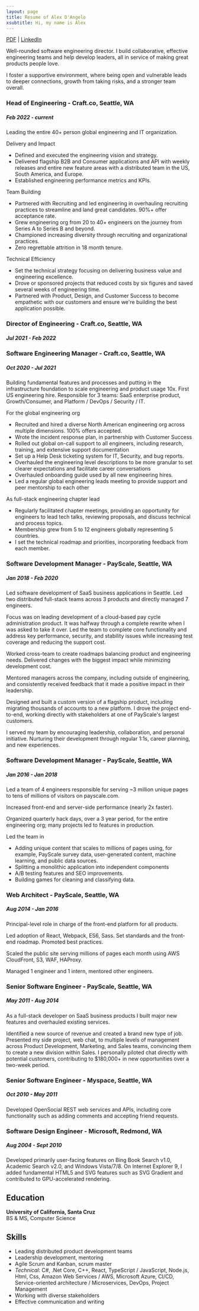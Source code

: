 ```yaml
---
layout: page
title: Resume of Alex D'Angelo
xsubtitle: Hi, my name is Alex
---
```

[PDF](https://www.alexdangelo.com/alex-dangelo-resume-2022-11-13.pdf) | [LinkedIn](https://www.linkedin.com/in/alexdangelo/)

Well-rounded software engineering director. I build collaborative, effective engineering teams and help develop leaders, all in service of making great products people love.

I foster a supportive environment, where being open and vulnerable leads to deeper connections, growth from taking risks, and a stronger team overall.

### Head of Engineering - Craft.co, Seattle, WA ###
##### *Feb 2022 - current* #####

Leading the entire 40+ person global engineering and IT organization. 

Delivery and Impact
* Defined and executed the engineering vision and strategy.
* Delivered flagship B2B and Consumer applications and API with weekly releases and entire new feature areas with a distributed team in the US, South America, and Europe.
* Established engineering performance metrics and KPIs.

Team Building
* Partnered with Recruiting and led engineering in overhauling recruiting practices to streamline and land great candidates. 90%+ offer acceptance rate. 
* Grew engineering org from 20 to 40+ engineers on the journey from Series A to Series B and beyond.
* Championed increasing diversity through recruiting and organizational practices.
* Zero regrettable attrition in 18 month tenure.

Technical Efficiency
* Set the technical strategy focusing on delivering business value and engineering excellence. 
* Drove or sponsored projects that reduced costs by six figures and saved several weeks of engineering time.
* Partnered with Product, Design, and Customer Success to become empathetic with our customers and ensure we're building the best application possible.

### Director of Engineering - Craft.co, Seattle, WA ###
##### *Jul 2021 - Feb 2022* #####

### Software Engineering Manager - Craft.co, Seattle, WA ###
##### *Oct 2020 - Jul 2021* #####
Building fundamental features and processes and putting in the infrastructure foundation to scale engineering and product usage 10x. First US engineering hire. Responsible for 3 teams: SaaS enterprise product, Growth/Consumer, and Platform / DevOps / Security / IT. 

For the global engineering org
* Recruited and hired a diverse North American engineering org across multiple dimensions. 100% offers accepted.
* Wrote the incident response plan, in partnership with Customer Success
* Rolled out global on-call support to all engineers, including research, training, and extensive support documentation
* Set up a Help Desk ticketing system for IT, Security, and bug reports.
* Overhauled the engineering level descriptions to be more granular to set clearer expectations and facilitate career conversations
* Overhauled onboarding guide used by all new engineering hires.
* Led a regular global engineering leads meeting to provide support and peer mentorship to each other

As full-stack engineering chapter lead
* Regularly facilitated chapter meetings, providing an opportunity for engineers to lead tech talks, reviewing proposals, and discuss technical and process topics.
* Membership grew from 5 to 12 engineers globally representing 5 countries.
* I set the technical roadmap and priorities, incorporating feedback from each member.

### Software Development Manager - PayScale, Seattle, WA ###
##### *Jan 2018 - Feb 2020* #####

Led software development of SaaS business applications in Seattle. Led two distributed full-stack teams across 3 products and directly managed 7 engineers.

Focus was on leading development of a cloud-based pay cycle administration product. It was halfway through a complete rewrite when I was asked to take it over. Led the team to complete core functionality and address key performance, security, and stability issues while increasing test coverage and reducing the support cost.

Worked cross-team to create roadmaps balancing product and engineering needs. Delivered changes with the biggest impact while minimizing development cost.

Mentored managers across the company, including outside of engineering, and consistently received feedback that it made a positive impact in their leadership.

Designed and built a custom version of a flagship product, including migrating thousands of accounts to a new platform. I drove the project end-to-end, working directly with stakeholders at one of PayScale's largest customers.

I served my team by encouraging leadership, collaboration, and personal initiative. Nurturing their development through regular 1:1s, career planning, and new experiences.

### Software Development Manager - PayScale, Seattle, WA ###
##### *Jan 2016 - Jan 2018* #####
Led a team of 4 engineers responsible for serving ~3 million unique pages to tens of millions of visitors on payscale.com.

Increased front-end and server-side performance (nearly 2x faster).

Organized quarterly hack days, over a 3 year period, for the entire engineering org; many projects led to features in production.

Led the team in
* Adding unique content that scales to millions of pages using, for example, PayScale survey data, user-generated content, machine learning, and public data sources.
* Splitting a monolithic application into independent components
* A/B testing features and SEO improvements.
* Building games for cleaning and classifying data.

### Web Architect - PayScale, Seattle, WA ###
##### *Aug 2014 - Jan 2016* #####
Principal-level role in charge of the front-end platform for all products.

Led adoption of React, Webpack, ES6, Sass. Set standards and the front-end roadmap. Promoted best practices.

Scaled the public site serving millions of pages each month using AWS CloudFront, S3, WAF, HAProxy.

Managed 1 engineer and 1 intern, mentored other engineers.

### Senior Software Engineer - PayScale, Seattle, WA ###
##### *May 2011 - Aug 2014* #####

As a full-stack developer on SaaS business products I built major new features and overhauled existing services.

Identified a new source of revenue and created a brand new type of job. Presented my side project, web chat, to multiple levels of management across Product Development, Marketing, and Sales teams, convincing them to create a new division within Sales. I personally piloted chat directly with potential customers, contributing to $180,000+ in new opportunities over a two-week period.

### Senior Software Engineer - Myspace, Seattle, WA ###
##### *Oct 2010 - May 2011* #####
Developed OpenSocial REST web services and APIs, including core functionality such as adding comments and accepting friend requests.

### Software Design Engineer - Microsoft, Redmond, WA ###
##### *Aug 2004 - Sept 2010* #####
Developed primarily user-facing features on Bing Book Search v1.0, Academic Search v2.0, and Windows Vista/7/8. On Internet Explorer 9, I added fundamental HTML5 and SVG features such as SVG Gradient and contributed to GPU-accelerated rendering.

## Education ##
**University of California, Santa Cruz**<br>
BS & MS, Computer Science

## Skills ##
* Leading distributed product development teams
* Leadership development, mentoring
* Agile Scrum and Kanban, scrum master
* *Technical*: C#, .Net Core, C++, React, TypeScript / JavaScript, Node.js, Html, Css, Amazon Web Services / AWS, Microsoft Azure, CI/CD, Service-oriented architecture / Microservices, DevOps, Project Management
* Working with diverse stakeholders
* Effective communication and writing
